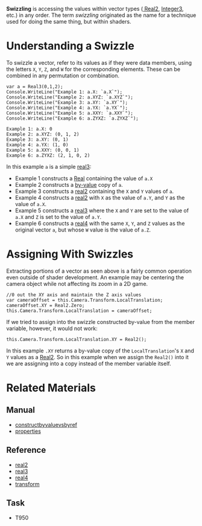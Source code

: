 **Swizzling** is accessing the values within vector types ([ Real2](https://github.com/zeroengineteam/ZeroDocs/blob/master/code_reference/nada_base_types/real2.markdown), [ Integer3](https://github.com/zeroengineteam/ZeroDocs/blob/master/code_reference/nada_base_types/integer3.markdown), etc.) in any order. The term *swizzling* originated as the name for a technique used for doing the same thing, but within shaders.

 # Understanding a Swizzle
To swizzle a vector, refer to its values as if they were data members, using the letters `X`, `Y`, `Z`, and `W` for the corresponding elements. These can be combined in any permutation or combination.

```name=Simple Swizzle, lang=csharp
var a = Real3(0,1,2);
Console.WriteLine("Example 1: a.X: `a.X`");
Console.WriteLine("Example 2: a.XYZ: `a.XYZ`");
Console.WriteLine("Example 3: a.XY: `a.XY`");
Console.WriteLine("Example 4: a.YX: `a.YX`");
Console.WriteLine("Example 5: a.XXY: `a.XXY`");
Console.WriteLine("Example 6: a.ZYXZ: `a.ZYXZ`");
```
```name=Console Output
Example 1: a.X: 0
Example 2: a.XYZ: (0, 1, 2)
Example 3: a.XY: (0, 1)
Example 4: a.YX: (1, 0)
Example 5: a.XXY: (0, 0, 1)
Example 6: a.ZYXZ: (2, 1, 0, 2)
```

In this example `a` is a simple [real3](https://github.com/zeroengineteam/ZeroDocs/blob/master/code_reference/nada_base_types/real3.markdown):

- Example 1 constructs a [Real](https://github.com/zeroengineteam/ZeroDocs/blob/master/code_reference/nada_base_types/real.markdown) containing the value of `a.X`
- Example 2 constructs a [by-value](https://github.com/zeroengineteam/ZeroDocs/blob/master/zero_editor_documentation/zeromanual/nada_in_zero/constructbyvaluevsbyref.markdown) copy of `a`.
- Example 3 constructs a [real2](https://github.com/zeroengineteam/ZeroDocs/blob/master/code_reference/nada_base_types/real2.markdown) containing the `X` and `Y` values of `a`. 
- Example 4 constructs a [real2](https://github.com/zeroengineteam/ZeroDocs/blob/master/code_reference/nada_base_types/real2.markdown) with `X` as the value of `a.Y`, and `Y` as the value of `a.X`.
- Example 5 constructs a [real3](https://github.com/zeroengineteam/ZeroDocs/blob/master/code_reference/nada_base_types/real3.markdown) where the `X` and `Y` are set to the value of `a.X` and `Z` is set to the value of `a.Y`.
- Example 6 constructs a [real4](https://github.com/zeroengineteam/ZeroDocs/blob/master/code_reference/nada_base_types/real4.markdown) with the same `X`, `Y`, and `Z` values as the original vector `a`, but whose `W` value is the value of `a.Z`.

 # Assigning With Swizzles
Extracting portions of a vector as seen above is a fairly common operation even outside of shader development. An example may be centering the camera object while not affecting its zoom in a 2D game.

```name=XY Assignment Without Swizzle, lang=csharp
//0 out the XY axis and maintain the Z axis values
var cameraOffset = this.Camera.Transform.LocalTranslation;
cameraOffset.XY = Real2.Zero;
this.Camera.Transform.LocalTranslation = cameraOffset;
```
If we tried to assign into the swizzle constructed by-value from the member variable, however, it would not work:

```name=Direct Assignment Into Member Swizzle, lang=csharp, counterexample
this.Camera.Transform.LocalTranslation.XY = Real2();
```

In this example `.XY` returns a by-value copy of the `LocalTranslation`'s `X` and `Y` values as a [Real2](https://github.com/zeroengineteam/ZeroDocs/blob/master/code_reference/nada_base_types/real2.markdown). So in this example when we assign the `Real2()` into it we are assigning into a copy instead of the member variable itself.

 # Related Materials
 ## Manual
- [constructbyvaluevsbyref](https://github.com/zeroengineteam/ZeroDocs/blob/master/zero_editor_documentation/zeromanual/nada_in_zero/constructbyvaluevsbyref.markdown)
- [properties](https://github.com/zeroengineteam/ZeroDocs/blob/master/zero_editor_documentation/zeromanual/nada_in_zero/properties.markdown)

 ## Reference
- [real2](https://github.com/zeroengineteam/ZeroDocs/blob/master/code_reference/nada_base_types/real2.markdown)
- [real3](https://github.com/zeroengineteam/ZeroDocs/blob/master/code_reference/nada_base_types/real3.markdown)
- [real4](https://github.com/zeroengineteam/ZeroDocs/blob/master/code_reference/nada_base_types/real4.markdown)
- [transform](https://github.com/zeroengineteam/ZeroDocs/blob/master/code_reference/class_reference/transform.markdown)

 ## Task
- T950 

 